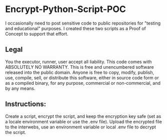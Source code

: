 # Encrypt-Python-Script-POC
I occasionally need to post sensitive code to public repositories for "testing and educational" purposes.  I created these two scripts as a Proof of Concept to support that effort.


## Legal
You the executor, runner, user accept all liability.
This code comes with ABSOLUTELY NO WARRANTY.
This is free and unencumbered software released into the public domain.
Anyone is free to copy, modify, publish, use, compile, sell, or
distribute this software, either in source code form or as a compiled
binary, for any purpose, commercial or non-commercial, and by any
means.


## Instructions:
Create a script, encrypt the script, and keep the encryption key safe (set as a locale environment variable or use the .env file). Upload the encrypted file to the interwebs, use an environment variable or local .env file to decrypt the script.
